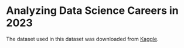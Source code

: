# Analyzing Data Science Careers in 2023

The dataset used in this dataset was downloaded from [Kaggle](https://www.kaggle.com/datasets/arnabchaki/data-science-salaries-2023).
